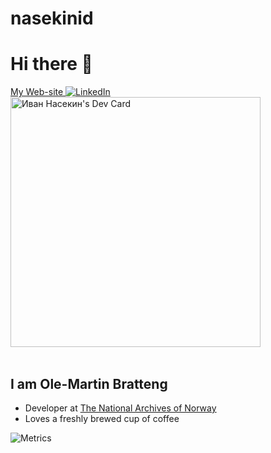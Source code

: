 # nasekinid

# Hi there 👋

<div align="left">
  <a href="https://nasekinid.ru">
    My Web-site
  </a>
  <a href="https://github.com/inasekin">
    <img
      src="https://img.shields.io/static/v1?logo=linkedin&style=flat-square&color=0072b1&label=LinkedIn&message=%E2%98%86"
      alt="LinkedIn"
    />
  </a>

<a href="https://app.daily.dev/nasekinid">
  <img src="https://api.daily.dev/devcards/364e8044e4164b87bdf41e2eae91ab34.png?r=ngd" width="400" alt="Иван Насекин's Dev Card"/>
  </a>
</div>

<br />

## I am Ole-Martin Bratteng

- Developer at [The National Archives of Norway](https://www.arkivverket.no/en)
- Loves a freshly brewed cup of coffee

![Metrics](https://raw.githubusercontent.com/inasekin/inasekin/github-metrics/github-metrics.svg)

